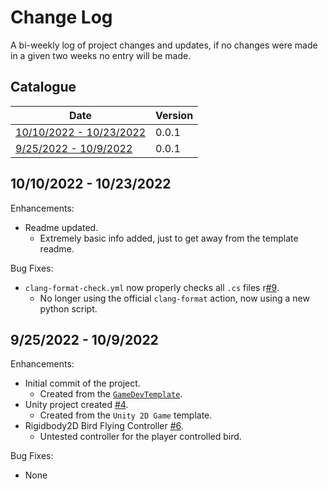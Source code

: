 # Change Log

A bi-weekly log of project changes and updates, if no changes were made in a given two weeks no entry will be made.

## Catalogue

| Date | Version |
| - | - |
| [10/10/2022 - 10/23/2022](#10102022---10232022) | 0.0.1 |
| [9/25/2022 - 10/9/2022](#9252022---1092022) | 0.0.1 |

## 10/10/2022 - 10/23/2022

Enhancements:

- Readme updated.
  - Extremely basic info added, just to get away from the template readme.

Bug Fixes:

- `clang-format-check.yml` now properly checks all `.cs` files r[#9](https://github.com/TigardHighGDC/GameDevTemplate/pull/9).
  - No longer using the official `clang-format` action, now using a new python script.

## 9/25/2022 - 10/9/2022

Enhancements:

- Initial commit of the project.
  - Created from the [`GameDevTemplate`](https://github.com/TigardHighGDC/GameDevTemplate).
- Unity project created [#4](https://github.com/TigardHighGDC/FlappyBird/pull/4).
  - Created from the `Unity 2D Game` template.
- Rigidbody2D Bird Flying Controller [#6](https://github.com/TigardHighGDC/FlappyBird/pull/6).
  - Untested controller for the player controlled bird.

Bug Fixes:

- None
